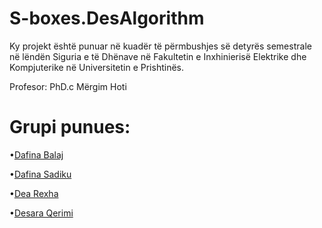 # S-boxes.DesAlgorithm
Ky projekt është punuar në kuadër të përmbushjes së detyrës semestrale në lëndën Siguria e të Dhënave në Fakultetin e Inxhinierisë Elektrike dhe Kompjuterike në Universitetin e Prishtinës.

Profesor: PhD.c Mërgim Hoti

# Grupi punues:
•[Dafina Balaj](https://github.com/dafinabalaj) 

•[Dafina Sadiku](https://github.com/dafiinaa) 

•[Dea Rexha](https://github.com/dearexha) 

•[Desara Qerimi](https://github.com/desaraqerimi) 

